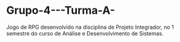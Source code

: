# Grupo-4---Turma-A-
Jogo de RPG desenvolvido na disciplina de Projeto Integrador, no 1 semestre do curso de Análise e Desenvolvimento de Sistemas.
